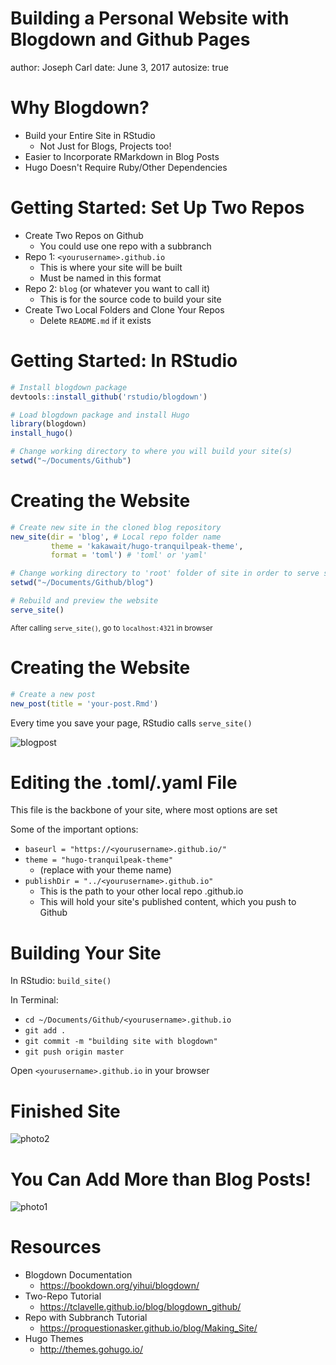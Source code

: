 <style>
.reveal h1, .reveal h2, .reveal h3 {
  word-wrap: normal;
  -moz-hyphens: none;
}
</style>

Building a Personal Website with Blogdown and Github Pages
========================================================
author: Joseph Carl
date: June 3, 2017
autosize: true

Why Blogdown?
========================================================

- Build your Entire Site in RStudio
  + Not Just for Blogs, Projects too!
- Easier to Incorporate RMarkdown in Blog Posts
- Hugo Doesn't Require Ruby/Other Dependencies

Getting Started: Set Up Two Repos
========================================================

- Create Two Repos on Github
  + You could use one repo with a subbranch
- Repo 1: `<yourusername>.github.io`
  + This is where your site will be built
  + Must be named in this format
- Repo 2: `blog` (or whatever you want to call it)
  + This is for the source code to build your site
- Create Two Local Folders and Clone Your Repos
  + Delete `README.md` if it exists

Getting Started: In RStudio
========================================================


```r
# Install blogdown package
devtools::install_github('rstudio/blogdown')

# Load blogdown package and install Hugo
library(blogdown)
install_hugo()

# Change working directory to where you will build your site(s)
setwd("~/Documents/Github")
```

Creating the Website
========================================================


```r
# Create new site in the cloned blog repository
new_site(dir = 'blog', # Local repo folder name
         theme = 'kakawait/hugo-tranquilpeak-theme',
         format = 'toml') # 'toml' or 'yaml'

# Change working directory to 'root' folder of site in order to serve site/write new posts
setwd("~/Documents/Github/blog")

# Rebuild and preview the website
serve_site()
```

<small>After calling `serve_site()`, go to `localhost:4321` in browser</small>

Creating the Website
========================================================


```r
# Create a new post
new_post(title = 'your-post.Rmd')
```

Every time you save your page, RStudio calls `serve_site()`

![blogpost](blogpost_rmd.png)

Editing the .toml/.yaml File
========================================================

This file is the backbone of your site, where most options are set

Some of the important options:

- `baseurl = "https://<yourusername>.github.io/"`
- `theme = "hugo-tranquilpeak-theme"` 
  + (replace with your theme name)
- `publishDir = "../<yourusername>.github.io"`
  + This is the path to your other local repo <yourusername>.github.io
  + This will hold your site's published content, which you push to Github

Building Your Site
========================================================

In RStudio: `build_site()`

In Terminal:
- `cd ~/Documents/Github/<yourusername>.github.io`
- `git add .`
- `git commit -m "building site with blogdown"`
- `git push origin master`

Open `<yourusername>.github.io` in your browser

Finished Site
========================================================

![photo2](homepage.png)

You Can Add More than Blog Posts!
========================================================

![photo1](resume.png)

Resources
========================================================

- Blogdown Documentation
  + https://bookdown.org/yihui/blogdown/
- Two-Repo Tutorial
  + https://tclavelle.github.io/blog/blogdown_github/
- Repo with Subbranch Tutorial
  + https://proquestionasker.github.io/blog/Making_Site/
- Hugo Themes
  + http://themes.gohugo.io/
